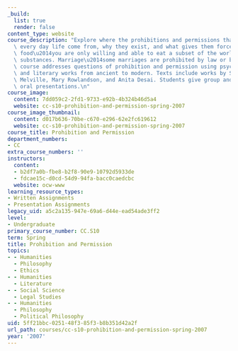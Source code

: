 ```yaml
---
_build:
  list: true
  render: false
content_type: website
course_description: "Explore where the prohibitions and permissions that occur in\
  \ every day life come from, why they exist, and what gives them force. For example:\
  \ food\u2014you are only willing and able to eat a subset of the world's edible\
  \ substances. Marriage\u2014some marriages are prohibited by law or by custom. This\
  \ course addresses questions of prohibition and permission using psychological sources\
  \ and literary works from ancient to modern. Texts include works by Shakespeare,\
  \ Melville, Mary Rowlandson, and Anita Desai. Students give group and individual\
  \ oral presentations.\n"
course_image:
  content: 7dd059c2-2fd1-9733-e92b-4b324b46d5a4
  website: cc-s10-prohibition-and-permission-spring-2007
course_image_thumbnail:
  content: d017b636-70be-c670-e296-62e2fc619612
  website: cc-s10-prohibition-and-permission-spring-2007
course_title: Prohibition and Permission
department_numbers:
- CC
extra_course_numbers: ''
instructors:
  content:
  - b2df7a0b-fbe8-b2f8-90e9-10792d5933de
  - fdcae15c-d0cd-54d9-94fa-bacc0caedcbc
  website: ocw-www
learning_resource_types:
- Written Assignments
- Presentation Assignments
legacy_uid: a5c2a135-947e-69a6-d44e-ead54ade3ff2
level:
- Undergraduate
primary_course_number: CC.S10
term: Spring
title: Prohibition and Permission
topics:
- - Humanities
  - Philosophy
  - Ethics
- - Humanities
  - Literature
- - Social Science
  - Legal Studies
- - Humanities
  - Philosophy
  - Political Philosophy
uid: 5ff21bbc-0251-48f3-85f3-b8b351d42a2f
url_path: courses/cc-s10-prohibition-and-permission-spring-2007
year: '2007'
---
```


